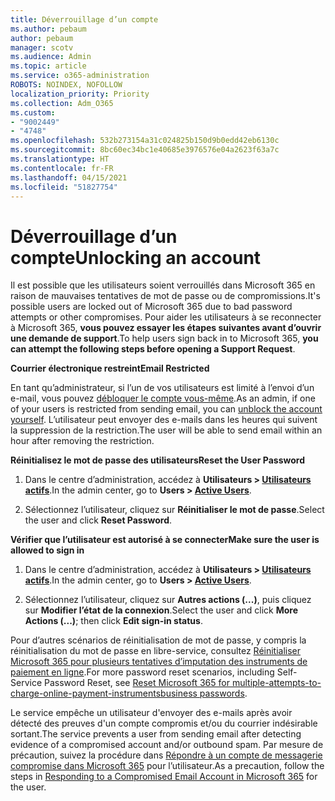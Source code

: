 ```yaml
---
title: Déverrouillage d’un compte
ms.author: pebaum
author: pebaum
manager: scotv
ms.audience: Admin
ms.topic: article
ms.service: o365-administration
ROBOTS: NOINDEX, NOFOLLOW
localization_priority: Priority
ms.collection: Adm_O365
ms.custom:
- "9002449"
- "4748"
ms.openlocfilehash: 532b273154a31c024825b150d9b0edd42eb6130c
ms.sourcegitcommit: 8bc60ec34bc1e40685e3976576e04a2623f63a7c
ms.translationtype: HT
ms.contentlocale: fr-FR
ms.lasthandoff: 04/15/2021
ms.locfileid: "51827754"
---
```

# <a name="unlocking-an-account"></a><span data-ttu-id="c2cb9-102">Déverrouillage d’un compte</span><span class="sxs-lookup"><span data-stu-id="c2cb9-102">Unlocking an account</span></span>

<span data-ttu-id="c2cb9-103">Il est possible que les utilisateurs soient verrouillés dans Microsoft 365 en raison de mauvaises tentatives de mot de passe ou de compromissions.</span><span class="sxs-lookup"><span data-stu-id="c2cb9-103">It's possible users are locked out of Microsoft 365 due to bad password attempts or other compromises.</span></span> <span data-ttu-id="c2cb9-104">Pour aider les utilisateurs à se reconnecter à Microsoft 365, **vous pouvez essayer les étapes suivantes avant d’ouvrir une demande de support**.</span><span class="sxs-lookup"><span data-stu-id="c2cb9-104">To help users sign back in to Microsoft 365, **you can attempt the following steps before opening a Support Request**.</span></span> 

<span data-ttu-id="c2cb9-105">**Courrier électronique restreint**</span><span class="sxs-lookup"><span data-stu-id="c2cb9-105">**Email Restricted**</span></span>

<span data-ttu-id="c2cb9-106">En tant qu’administrateur, si l’un de vos utilisateurs est limité à l’envoi d’un e-mail, vous pouvez [débloquer le compte vous-même](https://docs.microsoft.com/microsoft-365/security/office-365-security/removing-user-from-restricted-users-portal-after-spam).</span><span class="sxs-lookup"><span data-stu-id="c2cb9-106">As an admin, if one of your users is restricted from sending email, you can [unblock the account yourself](https://docs.microsoft.com/microsoft-365/security/office-365-security/removing-user-from-restricted-users-portal-after-spam).</span></span> <span data-ttu-id="c2cb9-107">L’utilisateur peut envoyer des e-mails dans les heures qui suivent la suppression de la restriction.</span><span class="sxs-lookup"><span data-stu-id="c2cb9-107">The user will be able to send email within an hour after removing the restriction.</span></span>

<span data-ttu-id="c2cb9-108">**Réinitialisez le mot de passe des utilisateurs**</span><span class="sxs-lookup"><span data-stu-id="c2cb9-108">**Reset the User Password**</span></span>

1. <span data-ttu-id="c2cb9-109">Dans le centre d’administration, accédez à **Utilisateurs > [Utilisateurs actifs](https://admin.microsoft.com/Adminportal/Home?source=applauncher#/users)**.</span><span class="sxs-lookup"><span data-stu-id="c2cb9-109">In the admin center, go to **Users > [Active Users](https://admin.microsoft.com/Adminportal/Home?source=applauncher#/users)**.</span></span>

2. <span data-ttu-id="c2cb9-110">Sélectionnez l’utilisateur, cliquez sur **Réinitialiser le mot de passe**.</span><span class="sxs-lookup"><span data-stu-id="c2cb9-110">Select the user and click **Reset Password**.</span></span>

<span data-ttu-id="c2cb9-111">**Vérifier que l’utilisateur est autorisé à se connecter**</span><span class="sxs-lookup"><span data-stu-id="c2cb9-111">**Make sure the user is allowed to sign in**</span></span>

1. <span data-ttu-id="c2cb9-112">Dans le centre d’administration, accédez à **Utilisateurs > [Utilisateurs actifs](https://admin.microsoft.com/Adminportal/Home?source=applauncher#/users)**.</span><span class="sxs-lookup"><span data-stu-id="c2cb9-112">In the admin center, go to **Users > [Active Users](https://admin.microsoft.com/Adminportal/Home?source=applauncher#/users)**.</span></span>

2. <span data-ttu-id="c2cb9-113">Sélectionnez l’utilisateur, cliquez sur **Autres actions (...)**, puis cliquez sur **Modifier l’état de la connexion**.</span><span class="sxs-lookup"><span data-stu-id="c2cb9-113">Select the user and click **More Actions (...)**; then click **Edit sign-in status**.</span></span>

<span data-ttu-id="c2cb9-114">Pour d’autres scénarios de réinitialisation de mot de passe, y compris la réinitialisation du mot de passe en libre-service, consultez [Réinitialiser Microsoft 365 pour plusieurs tentatives d’imputation des instruments de paiement en ligne](https://docs.microsoft.com/microsoft-365/admin/add-users/reset-passwords?view=o365-worldwide).</span><span class="sxs-lookup"><span data-stu-id="c2cb9-114">For more password reset scenarios, including Self-Service Password Reset, see [Reset Microsoft 365 for multiple-attempts-to-charge-online-payment-instrumentsbusiness passwords](https://docs.microsoft.com/microsoft-365/admin/add-users/reset-passwords?view=o365-worldwide).</span></span>

<span data-ttu-id="c2cb9-115">Le service empêche un utilisateur d'envoyer des e-mails après avoir détecté des preuves d'un compte compromis et/ou du courrier indésirable sortant.</span><span class="sxs-lookup"><span data-stu-id="c2cb9-115">The service prevents a user from sending email after detecting evidence of a compromised account and/or outbound spam.</span></span> <span data-ttu-id="c2cb9-116">Par mesure de précaution, suivez la procédure dans [Répondre à un compte de messagerie compromise dans Microsoft 365](https://docs.microsoft.com/microsoft-365/security/office-365-security/responding-to-a-compromised-email-account) pour l’utilisateur.</span><span class="sxs-lookup"><span data-stu-id="c2cb9-116">As a precaution, follow the steps in [Responding to a Compromised Email Account in Microsoft 365](https://docs.microsoft.com/microsoft-365/security/office-365-security/responding-to-a-compromised-email-account) for the user.</span></span>
